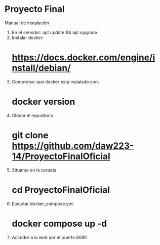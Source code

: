 # Proyecto Final

Manual de instalación

1. En el servidor: apt update && apt upgrade
2. Instalar docker:
   # https://docs.docker.com/engine/install/debian/
3. Comprobar que docker esta instalado con:
   # docker version
4. Clonar el repositorio
   # git clone https://github.com/daw223-14/ProyectoFinalOficial
5. Situarse en la carpeta
   # cd ProyectoFinalOficial
6. Ejecutar docker_compose.yml
   # docker compose up -d
7. Acceder a la web por el puerto 8080
